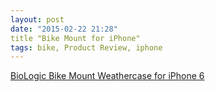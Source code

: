 ```yaml
---
layout: post
date: "2015-02-22 21:28"
title "Bike Mount for iPhone"
tags: bike, Product Review, iphone
---
```


<a href="http://www.amazon.com/gp/product/B00NMYT3A4/ref=as_li_tl?ie=UTF8&camp=1789&creative=390957&creativeASIN=B00NMYT3A4&linkCode=as2&tag=httpdaviecom-20&linkId=2BSUKJCW3F5TUVMW">BioLogic Bike Mount Weathercase for iPhone 6</a><img src="http://ir-na.amazon-adsystem.com/e/ir?t=httpdaviecom-20&l=as2&o=1&a=B00NMYT3A4" width="1" height="1" border="0" alt="" style="border:none !important; margin:0px !important;" />